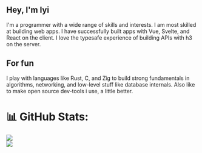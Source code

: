 ## Hey, I'm Iyi
I'm a programmer with a wide range of skills and interests.
I am most skilled at building web apps. 
I have successfully built apps with Vue, Svelte, and React on the client. 
I love the typesafe experience of building APIs with h3 on the server. 

## For fun
I play with languages like Rust, C, and Zig to build strong fundamentals in algorithms, networking, and low-level stuff like database internals. 
Also like to make open source dev-tools i use, a little better. 



# 📊 GitHub Stats:
![](https://github-readme-stats.vercel.app/api?username=iyifr&theme=dracula&hide_border=true&include_all_commits=false&count_private=false)<br/>
![](https://github-readme-streak-stats.herokuapp.com/?user=iyifr&theme=dracula&hide_border=true)<br/>
